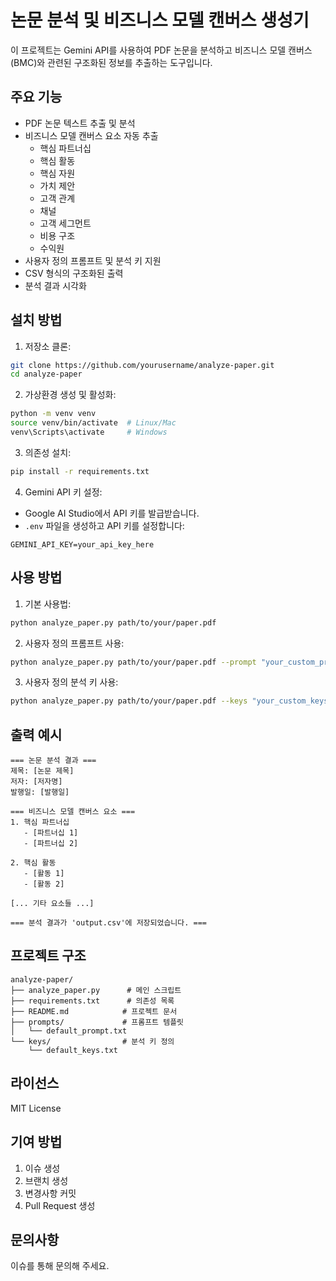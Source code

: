 # 논문 분석 및 비즈니스 모델 캔버스 생성기

이 프로젝트는 Gemini API를 사용하여 PDF 논문을 분석하고 비즈니스 모델 캔버스(BMC)와 관련된 구조화된 정보를 추출하는 도구입니다.

## 주요 기능

- PDF 논문 텍스트 추출 및 분석
- 비즈니스 모델 캔버스 요소 자동 추출
  - 핵심 파트너십
  - 핵심 활동
  - 핵심 자원
  - 가치 제안
  - 고객 관계
  - 채널
  - 고객 세그먼트
  - 비용 구조
  - 수익원
- 사용자 정의 프롬프트 및 분석 키 지원
- CSV 형식의 구조화된 출력
- 분석 결과 시각화

## 설치 방법

1. 저장소 클론:
```bash
git clone https://github.com/yourusername/analyze-paper.git
cd analyze-paper
```

2. 가상환경 생성 및 활성화:
```bash
python -m venv venv
source venv/bin/activate  # Linux/Mac
venv\Scripts\activate     # Windows
```

3. 의존성 설치:
```bash
pip install -r requirements.txt
```

4. Gemini API 키 설정:
- Google AI Studio에서 API 키를 발급받습니다.
- `.env` 파일을 생성하고 API 키를 설정합니다:
```
GEMINI_API_KEY=your_api_key_here
```

## 사용 방법

1. 기본 사용법:
```bash
python analyze_paper.py path/to/your/paper.pdf
```

2. 사용자 정의 프롬프트 사용:
```bash
python analyze_paper.py path/to/your/paper.pdf --prompt "your_custom_prompt.txt"
```

3. 사용자 정의 분석 키 사용:
```bash
python analyze_paper.py path/to/your/paper.pdf --keys "your_custom_keys.txt"
```

## 출력 예시

```
=== 논문 분석 결과 ===
제목: [논문 제목]
저자: [저자명]
발행일: [발행일]

=== 비즈니스 모델 캔버스 요소 ===
1. 핵심 파트너십
   - [파트너십 1]
   - [파트너십 2]

2. 핵심 활동
   - [활동 1]
   - [활동 2]

[... 기타 요소들 ...]

=== 분석 결과가 'output.csv'에 저장되었습니다. ===
```

## 프로젝트 구조

```
analyze-paper/
├── analyze_paper.py      # 메인 스크립트
├── requirements.txt      # 의존성 목록
├── README.md            # 프로젝트 문서
├── prompts/             # 프롬프트 템플릿
│   └── default_prompt.txt
└── keys/                # 분석 키 정의
    └── default_keys.txt
```

## 라이선스

MIT License

## 기여 방법

1. 이슈 생성
2. 브랜치 생성
3. 변경사항 커밋
4. Pull Request 생성

## 문의사항

이슈를 통해 문의해 주세요. 